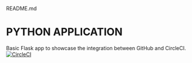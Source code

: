 README.md
# PYTHON APPLICATION
Basic Flask app to showcase the integration between GitHub and CircleCI.
[![CircleCI](https://circleci.com/gh/mahmad-nutrien/circleci-flask.svg?style=svg)](https://circleci.com/gh/mahmad-nutrien/circleci-flask)